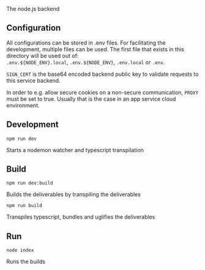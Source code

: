 The node.js backend

## Configuration
All configurations can be stored in .env files. For facilitating the development, multiple files can be used. The first file that exists in this directory will be used out of:\
`.env.${NODE_ENV}.local`, `.env.${NODE_ENV}`, `.env.local` or `.env`.

`SIGN_CERT` is the base64 encoded backend public key to validate requests to this service backend.

In order to e.g. allow secure cookies on a non-secure communication, `PROXY` must be set to true. Usually that is the case in an app service cloud environment.

## Development
```
npm run dev
```
Starts a nodemon watcher and typescript transpilation

## Build
```
npm run dev:build
```
Builds the deliverables by transpiling the deliverables

```
npm run build
```
Transpiles typescript, bundles and uglifies the deliverables

## Run
```
node index
```
Runs the builds
